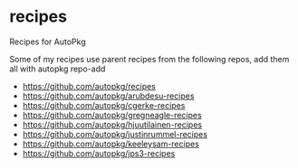 recipes
=======

Recipes for AutoPkg

Some of my recipes use parent recipes from the following repos, add them all with autopkg repo-add

*  https://github.com/autopkg/recipes<br>
*  https://github.com/autopkg/arubdesu-recipes<br>
*  https://github.com/autopkg/cgerke-recipes<br>
*  https://github.com/autopkg/gregneagle-recipes<br>
*  https://github.com/autopkg/hjuutilainen-recipes<br>
*  https://github.com/autopkg/justinrummel-recipes<br>
*  https://github.com/autopkg/keeleysam-recipes<br>
*  https://github.com/autopkg/jps3-recipes
